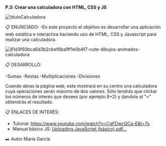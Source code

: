 **P.3: Crear una calculadora con HTML, CSS y JS**

![tituloCalculadora](https://github.com/MariaGarciaJordan/p3-calculator/assets/149299859/b4d4c2c0-7475-449f-ae07-bcdddb72b81a)

📋 ENUNCIADO:
-En este proyecto el objetivo es desarrollar una aplicación web estática e interactiva haciendo uso de HTML, CSS y Javascript para realizar una calculadora.

![81d3f60bca6d3b2cbef6ba1ff1e0b4f7-cute-dibujos-animados-calculadora](https://github.com/MariaGarciaJordan/p3-calculator/assets/149299859/c15038d1-4d2b-424f-9d30-4df7322f83b8)

📋 DESARROLLO:

-Sumas
-Restas
-Multiplicaciones
-Divisiones

Cuando abras la página web, esta mostrará en su centro una calculadora cuya operaciones serán máximo de dos valores.
Sólo tendrás que clickar los números de interés que desees (por ejemplo 8+2) y dandole al "=" obtendrás el resultado.

📋 ENLACES DE INTERÉS:
   
   - Tutorial: https://www.youtube.com/watch?v=CgFDwcQCa-E&t=7s
   - Manual básico JS: [Uploading JavaScript (básico).pdf…]()

✒️ Autor
María García





